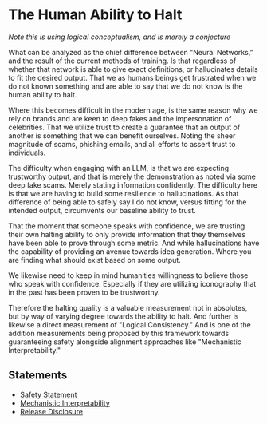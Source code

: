 # The Human Ability to Halt
*Note this is using logical conceptualism, and is merely a conjecture*

What can be analyzed as the chief difference between "Neural Networks," and the result of the current methods of training. Is that regardless of whether that network is able to give exact definitions, or hallucinates details to fit the desired output. That we as humans beings get frustrated when we do not known something and are able to say that we do not know is the human ability to halt.

Where this becomes difficult in the modern age, is the same reason why we rely on brands and are keen to deep fakes and the impersonation of celebrities. That we utilize trust to create a guarantee that an output of another is something that we can benefit ourselves. Noting the sheer magnitude of scams, phishing emails, and all efforts to assert trust to individuals.

The difficulty when engaging with an LLM, is that we are expecting trustworthy output, and that is merely the demonstration as noted via some deep fake scams. Merely stating information confidently. The difficulty here is that we are having to build some resilience to hallucinations. As that difference of being able to safely say I do not know, versus fitting for the intended output, circumvents our baseline ability to trust.

That the moment that someone speaks with confidence, we are trusting their own halting ability to only provide information that they themselves have been able to prove through some metric. And while hallucinations have the capability of providing an avenue towards idea generation. Where you are finding what should exist based on some output.

We likewise need to keep in mind humanities willingness to believe those who speak with confidence. Especially if they are utilizing iconography that in the past has been proven to be trustworthy.

Therefore the halting quality is a valuable measurement not in absolutes, but by way of varying degree towards the ability to halt. And further is likewise a direct measurement of "Logical Consistency." And is one of the addition measurements being proposed by this framework towards guaranteeing safety alongside alignment approaches like "Mechanistic Interpretability."

## Statements
* [Safety Statement](https://github.com/Phuire-Research/STRX/blob/main/StatementSafety.md)
* [Mechanistic Interpretability](https://github.com/Phuire-Research/STRX/blob/main/StatementMI.md)
* [Release Disclosure](https://github.com/Phuire-Research/STRX/blob/main/ReleaseDisclosure.md)